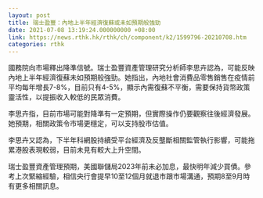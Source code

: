 ```yaml
---
layout: post
title: 瑞士盈豐：內地上半年經濟復蘇或未如預期般強勁
date: 2021-07-08 13:19:24.000000000 +08:00
link: https://news.rthk.hk/rthk/ch/component/k2/1599796-20210708.htm
categories: rthk
---
```


國務院向市場釋出降準信號。瑞士盈豐資產管理研究分析師李思卉認為，可能反映內地上半年經濟復蘇未如預期般強勁。她指出，內地社會消費品零售銷售在疫情前平均每年增長7-8%，目前只有4-5%，顯示內需復蘇不平衡，需要保持貨幣政策靈活性，以提振收入較低的民眾消費。

李思卉指，目前市場可能對降準有一定預期，但實際操作仍要觀察往後經濟發展。她預期，相關政策令市場更穩定，可以支持股市估值。

李思卉又認為，下半年科網股持續受平台經濟及反壟斷相關監管執行影響，可能拖累港股表現較弱，目前未見有較大上升空間。

瑞士盈豐資產管理預期，美國聯儲局2023年前未必加息，最快明年減少買債。參考上次緊縮經驗，相信央行會提早10至12個月就退市跟市場溝通，預期8至9月時有更多相關訊息。
